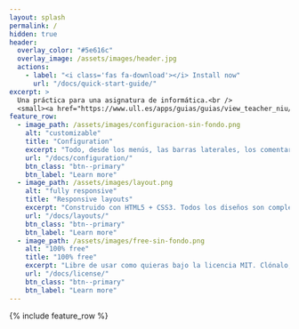 ```yaml
---
layout: splash
permalink: /
hidden: true
header:
  overlay_color: "#5e616c"
  overlay_image: /assets/images/header.jpg
  actions:
    - label: "<i class='fas fa-download'></i> Install now"
      url: "/docs/quick-start-guide/"
excerpt: >
  Una práctica para una asignatura de informática.<br />
  <small><a href="https://www.ull.es/apps/guias/guias/view_teacher_niu/967/crguezl/">El profesor</a></small>
feature_row:
  - image_path: /assets/images/configuracion-sin-fondo.png
    alt: "customizable"
    title: "Configuration"
    excerpt: "Todo, desde los menús, las barras laterales, los comentarios y mucho más, se puede configurar o establecer con YAML Front Matter."
    url: "/docs/configuration/"
    btn_class: "btn--primary"
    btn_label: "Learn more"
  - image_path: /assets/images/layout.png
    alt: "fully responsive"
    title: "Responsive layouts"
    excerpt: "Construido con HTML5 + CSS3. Todos los diseños son completamente responsivos con ayudantes para aumentar su contenido."
    url: "/docs/layouts/"
    btn_class: "btn--primary"
    btn_label: "Learn more"
  - image_path: /assets/images/free-sin-fondo.png
    alt: "100% free"
    title: "100% free"
    excerpt: "Libre de usar como quieras bajo la licencia MIT. Clónalo, bórcalo, personalízalo... ¡lo que sea!"
    url: "/docs/license/"
    btn_class: "btn--primary"
    btn_label: "Learn more"      
---
```


{% include feature_row %}
